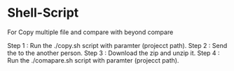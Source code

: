 # Shell-Script
For Copy multiple file and compare with beyond compare

Step 1 : Run the ./copy.sh script with paramter (projecct path).
Step 2 : Send the to the another person.
Step 3 : Download the zip and unzip it.
Step 4 : Run the ./comapare.sh script with paramter (projecct path).
